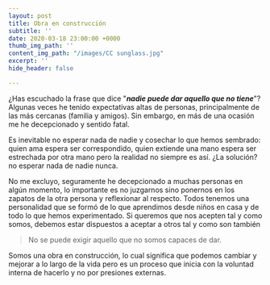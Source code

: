```yaml
---
layout: post
title: Obra en construcción
subtitle: ''
date: 2020-03-18 23:00:00 +0000
thumb_img_path: ''
content_img_path: "/images/CC sunglass.jpg"
excerpt: ''
hide_header: false

---
```

¿Has escuchado la frase que dice "**_nadie puede dar aquello que no tiene_**"? Algunas veces he tenido expectativas altas de personas, principalmente de las más cercanas (familia y amigos). Sin embargo, en más de una ocasión me he decepcionado y sentido fatal.

Es inevitable no esperar nada de nadie y cosechar lo que hemos sembrado: quien ama espera ser correspondido, quien extiende una mano espera ser estrechada por otra mano pero la realidad no siempre es así. ¿La solución? no esperar nada de nadie nunca.

No me excluyo, seguramente he decepcionado a muchas personas en algún momento, lo importante es no juzgarnos sino ponernos en los zapatos de la otra persona y reflexionar al respecto. Todos tenemos una personalidad que se formó de lo que aprendimos desde niños en casa y de todo lo que hemos experimentado. Si queremos que nos acepten tal y como somos, debemos estar dispuestos a aceptar a otros tal y como son también

> No se puede exigir aquello que no somos capaces de dar.

Somos una obra en construcción, lo cual significa que podemos cambiar y mejorar a lo largo de la vida pero es un proceso que inicia con la voluntad interna de hacerlo y no por presiones externas.